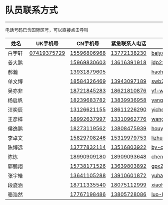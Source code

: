 # 队员联系方式
---
电话号码已含国际区号，可以直接点击呼叫

| 姓名 | UK手机号 | CN手机号 | 紧急联系人电话 | E-mail |
|---------|-----------|-----------|---------------|---------|
|<div style="width: 40pt">白宇轩|[07419375729](tel:+447419375729)|[15596806968](tel:+8615596806968)|[13772138230](tel:+8613772138230)|baiyx22@mails.tsinghua.edu.cn|
| <div style="width: 40pt">姜大鹏| | [15969830603](tel:+8615969830603) | [13616391918](tel:+8613616391918) | jdp22@mails.tsinghua.edu.cn |
| <div style="width: 40pt">郝瀚| | [13931879605](tel:+8613931879605) | | haoh23@mails.tsinghua.edu.cn |
| <div style="width: 40pt">单文博| | [18584326469](tel:+8618584326469) |[13943097189](+8613943097189)| swb22@mails.tsinghua.edu.cn |
| <div style="width: 40pt">吴亦非| | [18721845283](tel:+8618721845283)|[18621810876](tel:+8618621810876)|yf-wu22@mails.tsinghua.edu.cn|
| <div style="width: 40pt">杨启帆| | [18239683782](tel:+8618239683782) | [13839936958](tel:+8613839936958) | yangqf20@mails.tsinghua.edu.cn|
| <div style="width: 40pt">汪奕辰| | [13126621155](tel:+8613126621155) | [18611226290](tel:+8618611226290) | yichen-w22@mails.tsinghua.edu.cn|
| <div style="width: 40pt">王彦梓| | [18992637997](tel:+8618992637997) | [13310962776](tel:+8613310962776) | wangyanz22@mails.tsinghua.edu.cn|
| <div style="width: 40pt">侯逸鹏| | [18273119562](tel:+8618273119562) | [13808475939](tel:+8613808475939) | houyp23@mails.tsinghua.edu.cn |
| <div style="width: 40pt">李卓文| | [15829708246](tel:+8615829708246) | [15319979753](tel:+8615319979753) | lizhuowe22@mails.tsinghua.edu.cn|
| <div style="width: 40pt">陈博远| | [13777832114](tel:+8613777832114) | [13516803922](tel:+8613516803922) | by-chen22@mails.tsinghua.edu.cn |
| <div style="width: 40pt">陈炼| | [18990909180](tel:+8618990909180) | [18909093648](tel:+8618909093648) | chenlian22@mails.tsinghua.edu.cn|
| <div style="width: 40pt">郭鹏翔| | [15738171526](tel:+8615738171526) | [13639803892](tel:+8613639803892) | gpx20@mails.tsinghua.edu.cn |
| <div style="width: 40pt">张宇皓| | [13641105288](tel:+8613641105288) | [13910601872](tel:+8613910601872) | yuhao-zh22@mails.tsinghua.edu.cn|
| <div style="width: 40pt">段骁涵| | [18711335540](tel:+8618711335540) | [18075112999](tel:+8618075112999) | xiaohan0324@icloud.com|
| <div style="width: 40pt">骆浩然| | [17767198486](tel:+8617767198486) | [13805728086](tel:+8613805728086) | luo-hr22@mails.tsinghua.edu.cn|





